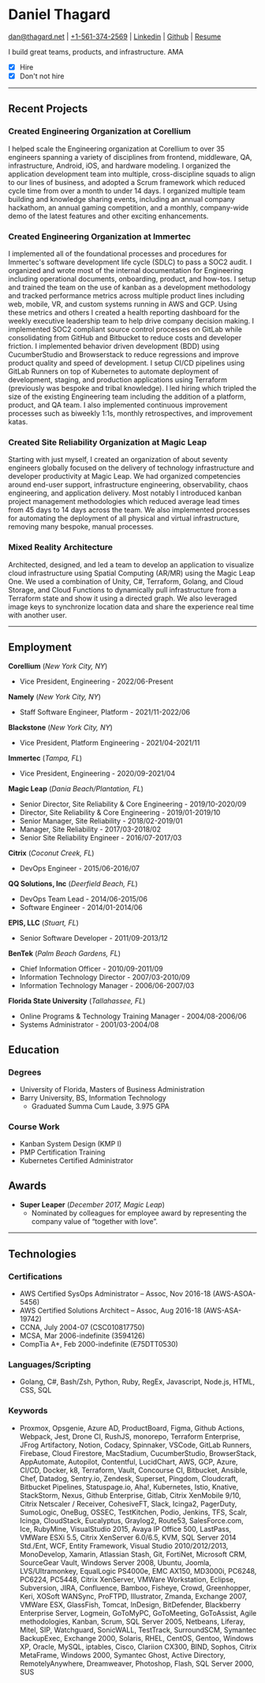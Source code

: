 # Daniel Thagard

[dan@thagard.net](mailto:dan@thagard.net) | [+1-561-374-2569](tel:+15613742569) | [Linkedin](https://www.linkedin.com/in/danthagard/) | [Github](https://github.com/dthagard) | [Resume](https://github.com/dthagard/resume)

I build great teams, products, and infrastructure. AMA

- [X] Hire
- [X] Don't not hire

---

## Recent Projects

### Created Engineering Organization at Corellium

I helped scale the Engineering organization at Corellium to over 35 engineers spanning a variety of disciplines from frontend, middleware, QA, infrastructure, Android, iOS, and hardware modeling. I organized the application development team into multiple, cross-discipline squads to align to our lines of business, and adopted a Scrum framework which reduced cycle time from over a month to under 14 days. I organized multiple team building and knowledge sharing events, including an annual company hackathom, an annual gaming competition, and a monthly, company-wide demo of the latest features and other exciting enhancements.

### Created Engineering Organization at Immertec

I implemented all of the foundational processes and procedures for Immertec's software development life cycle (SDLC) to pass a SOC2 audit. I organized and wrote most of the internal documentation for Engineering including operational documents, onboarding, product, and how-tos. I setup and trained the team on the use of kanban as a development methodology and tracked performance metrics across multiple product lines including web, mobile, VR, and custom systems running in AWS and GCP. Using these metrics and others I created a health reporting dashboard for the weekly executive leadership team to help drive company decision making. I implemented SOC2 compliant source control processes on GitLab while consolidating from GitHub and Bitbucket to reduce costs and developer friction. I implemented behavior driven development (BDD) using CucumberStudio and Browserstack to reduce regressions and improve product quality and speed of development. I setup CI/CD pipelines using GitLab Runners on top of Kubernetes to automate deployment of development, staging, and production applications using Terraform (previously was bespoke and tribal knowledge). I led hiring which tripled the size of the existing Engineering team including the addition of a platform, product, and QA team. I also implemented continuous improvement processes such as biweekly 1:1s, monthly retrospectives, and improvement katas.

### Created Site Reliability Organization at Magic Leap

Starting with just myself, I created an organization of about seventy engineers globally focused on the delivery of technology infrastructure and developer productivity at Magic Leap. We had organized competencies around end-user support, infrastructure engineering, observability, chaos engineering, and application delivery. Most notably I introduced kanban project management methodologies which reduced average lead times from 45 days to 14 days across the team. We also implemented processes for automating the deployment of all physical and virtual infrastructure, removing many bespoke, manual processes.

### Mixed Reality Architecture

Architected, designed, and led a team to develop an application to visualize cloud infrastructure using Spatial Computing (AR/MR) using the Magic Leap One. We used a combination of Unity, C#, Terraform, Golang, and Cloud Storage, and Cloud Functions to dynamically pull infrastructure from a Terraform state and show it using a directed graph. We also leveraged image keys to synchronize location data and share the experience real time with another user.

---

## Employment

**Corellium** (_New York City, NY_)

- Vice President, Engineering - 2022/06-Present

**Namely** (_New York City, NY_)

- Staff Software Engineer, Platform - 2021/11-2022/06

**Blackstone** (_New York City, NY_)

- Vice President, Platform Engineering - 2021/04-2021/11

**Immertec** (_Tampa, FL_)

- Vice President, Engineering - 2020/09-2021/04

**Magic Leap** (_Dania Beach/Plantation, FL_)

- Senior Director, Site Reliability & Core Engineering - 2019/10-2020/09
- Director, Site Reliability & Core Engineering - 2019/01-2019/10
- Senior Manager, Site Reliability - 2018/02-2019/01
- Manager, Site Reliability - 2017/03-2018/02
- Senior Site Reliability Engineer - 2016/07-2017/03

**Citrix** (_Coconut Creek, FL_)

- DevOps Engineer - 2015/06-2016/07

**QQ Solutions, Inc** (_Deerfield Beach, FL_)

- DevOps Team Lead - 2014/06-2015/06
- Software Engineer - 2014/01-2014/06

**EPIS, LLC** (_Stuart, FL_)

- Senior Software Developer - 2011/09-2013/12

**BenTek** (_Palm Beach Gardens, FL_)

- Chief Information Officer - 2010/09-2011/09
- Information Technology Director - 2007/03-2010/09
- Information Technology Manager - 2006/06-2007/03

**Florida State University** (_Tallahassee, FL_)

- Online Programs & Technology Training Manager - 2004/08-2006/06
- Systems Administrator - 2001/03-2004/08

## Education

### Degrees

- University of Florida, Masters of Business Administration
- Barry University, BS, Information Technology
  - Graduated Summa Cum Laude, 3.975 GPA

### Course Work

- Kanban System Design (KMP I)
- PMP Certification Training
- Kubernetes Certified Administrator

## Awards

- **Super Leaper** (_December 2017, Magic Leap_)
  - Nominated by colleagues for employee award by representing the company value of “together with love”.

---

## Technologies

### Certifications

- AWS Certified SysOps Administrator – Assoc, Nov 2016-18 (AWS-ASOA-5456)
- AWS Certified Solutions Architect – Assoc, Aug 2016-18 (AWS-ASA-19742)
- CCNA, July 2004-07 (CSC010817750)
- MCSA, Mar 2006-indefinite (3594126)
- CompTia A+, Feb 2000-indefinite (E75DTT0530)

### Languages/Scripting

- Golang, C#, Bash/Zsh, Python, Ruby, RegEx, Javascript, Node.js, HTML, CSS, SQL

### Keywords

- Proxmox, Opsgenie, Azure AD, ProductBoard, Figma, Github Actions, Webpack, Jest, Drone CI, RushJS, monorepo, Terraform Enterprise, JFrog Artifactory, Notion, Codacy, Spinnaker, VSCode, GitLab Runners, Firebase, Cloud Firestore, MacStadium, CucumberStudio, BrowserStack, AppAutomate, Autopilot, Contentful, LucidChart, AWS, GCP, Azure, CI/CD, Docker, k8, Terraform, Vault, Concourse CI, Bitbucket, Ansible, Chef, Datadog, Sentry.io, Zendesk, Superset, Pingdom, Cloudcraft, Bitbucket Pipelines, Statuspage.io, Aha!, Kubernetes, Istio, Knative, StackStorm, Nexus, Github Enterprise, Gitlab, Citrix XenMobile 9/10, Citrix Netscaler / Receiver, CohesiveFT, Slack, Icinga2, PagerDuty, SumoLogic, OneBug, OSSEC, TestKitchen, Podio, Jenkins, TFS, Scalr, Icinga, CloudStack, Eucalyptus, Graylog2, Route53, SalesForce.com, Ice, RubyMine, VisualStudio 2015, Avaya IP Office 500, LastPass, VMWare ESXi 5.5, Citrix XenServer 6.0/6.5, KVM, SQL Server 2014 Std./Ent, WCF, Entity Framework, Visual Studio 2010/2012/2013, MonoDevelop, Xamarin, Atlassian Stash, Git, FortiNet, Microsoft CRM, SourceGear Vault, Windows Server 2008, Ubuntu, Joomla, LVS/Ultramonkey, EqualLogic PS4000e, EMC AX150, MD3000i, PC6248, PC6224, PC5448, Citrix XenServer, VMWare Workstation, Eclipse, Subversion, JIRA, Confluence, Bamboo, Fisheye, Crowd, Greenhopper, Keri, XOSoft WANSync, ProFTPD, Illustrator, Zmanda, Exchange 2007, VMWare ESX, GlassFish, Tomcat, InDesign, BitDefender, Blackberry Enterprise Server, Logmein, GoToMyPC, GoToMeeting, GoToAssist, Agile methodologies, Kanban, Scrum, SQL Server 2005, Netbeans, Liferay, Mitel, SIP, Watchguard, SonicWALL, TestTrack, SurroundSCM, Symantec BackupExec, Exchange 2000, Solaris, RHEL, CentOS, Gentoo, Windows XP, Oracle, MySQL, iptables, Cisco, Clariion CX300, BIND, Sophos, Citrix MetaFrame, Windows 2000, Symantec Ghost, Active Directory, RemotelyAnywhere, Dreamweaver, Photoshop, Flash, SQL Server 2000, SUS
